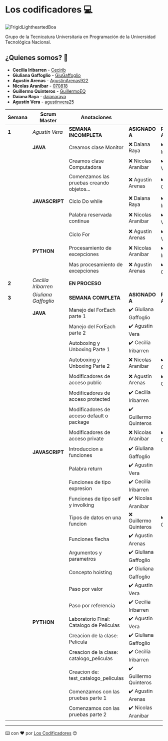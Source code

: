 # Los codificadores 💻

![FrigidLightheartedBoa](https://user-images.githubusercontent.com/112900063/233207538-2dab292b-afd2-41c3-b069-85eb0a79279a.gif)

Grupo de la Tecnicatura Universitaria en Programación de la Universidad Tecnológica Nacional.

## ¿Quienes somos? 🙇

* **Cecilia Iribarren** - [Cecirib](https://github.com/Cecirib)
* **Giuliana Gaffoglio** - [GiuGaffoglio](https://github.com/GiuGaffoglio)
* **Agustín Arenas** - [AgustinArenas922](https://github.com/AgustinArenas922)
* **Nicolas Aranibar** - [070818](https://github.com/070818)
* **Guillermo Quinteros** - [GuillermoEQ](https://github.com/GuillermoEQ)
* **Daiana Raya** - [daianaraya](https://github.com/daianaraya)
* **Agustín Vera** - [agustinvera25](https://github.com/agustinvera25)


| **Semana** | **Scrum Master** | **Anotaciones** |  |  | 
| ---- | ---- | --- | --- | --- | 
| **1** | *Agustin Vera* | **SEMANA INCOMPLETA** | **ASIGNADO A**| **REASIGNADO A** |
| | **JAVA** | Creamos clase Monitor | :x: Daiana Raya | :heavy_check_mark: Cecilia Iribarren | 
| | | Creamos clase Computadora | :x: Nicolas Aranibar | :heavy_check_mark: Agustin Vera |
| | | Comenzamos las pruebas creando objetos... | :x: Agustin Arenas | :heavy_check_mark: Giuliana Gaffoglio |
| | **JAVASCRIPT** | Ciclo Do while | :x: Daiana Raya | :heavy_check_mark: Cecilia Iribarren | 
| | | Palabra reservada continue | :x: Nicolas Aranibar | :heavy_check_mark: Agustin Vera |
| | | Ciclo For | :x: Agustin Arenas | :heavy_check_mark: Agustin Vera |
| | **PYTHON** | Procesamiento de excepciones | :x: Nicolas Aranibar |  :heavy_check_mark: Cecilia Iribarren |
| | | Mas procesamiento de excepciones | :x: Agustin Arenas | :heavy_check_mark: Giuliana Gaffoglio |
| **2** | *Cecilia Iribarren* | **EN PROCESO** |
| **3** | *Giuliana Gaffoglio* | **SEMANA COMPLETA** | **ASIGNADO A**| **REASIGNADO A** |
| | **JAVA** |Manejo del ForEach parte 1 |:heavy_check_mark: Giuliana Gaffoglio | 
| | | Manejo del ForEach parte 2 |:heavy_check_mark: Agustin Vera | 
| | | Autoboxing y Unboxing Parte 1 |:heavy_check_mark: Cecilia Iribarren | 
| | | Autoboxing y Unboxing Parte 2 | :x: Nicolas Aranibar | :heavy_check_mark: Giuliana Gaffoglio |
| | | Modificadores de acceso public | :x: Agustin Arenas | :heavy_check_mark: Giuliana Gaffoglio |
| | | Modificadores de acceso protected |:heavy_check_mark: Cecilia Iribarren |
| | | Modificadores de acceso default o package |:heavy_check_mark: Guillermo Quinteros |
| | | Modificadores de acceso private | :x: Nicolas Aranibar | :heavy_check_mark: Giuliana Gaffoglio |
| | **JAVASCRIPT** | Introduccion a funciones |:heavy_check_mark: Giuliana Gaffoglio | 
| | | Palabra return |:heavy_check_mark: Agustin Vera | 
| | | Funciones de tipo expresion |:heavy_check_mark: Cecilia Iribarren | 
| | | Funciones de tipo self y involking |:heavy_check_mark: Nicolas Aranibar | 
| | | Tipos de datos en una funcion | :x: Guillermo Quinteros | :heavy_check_mark: Giuliana Gaffoglio |
| | | Funciones flecha |:heavy_check_mark: Agustin Arenas |
| | | Argumentos y parametros |:heavy_check_mark: Giuliana Gaffoglio | 
| | | Concepto hoisting |:heavy_check_mark: Giuliana Gaffoglio | 
| | | Paso por valor |:heavy_check_mark: Agustin Vera | 
| | | Paso por referencia |:heavy_check_mark: Cecilia Iribarren | 
| | **PYTHON** | Laboratorio Final: Catalogo de Peliculas |:heavy_check_mark: Agustin Vera |
| | | Creacion de la clase: Pelicula |:heavy_check_mark: Giuliana Gaffoglio |
| | | Creacion de la clase: catalogo_peliculas |:heavy_check_mark: Cecilia Iribarren | 
| | | Creacion de: test_catalogo_peliculas |:heavy_check_mark: Guillermo Quinteros | 
| | | Comenzamos con las pruebas parte 1 |:heavy_check_mark: Agustin Arenas | 
| | |Comenzamos con las pruebas parte 2 |:heavy_check_mark: Nicolas Aranibar | 









---
⌨️ con ❤️ por [Los Codificadores](https://github.com/orgs/CodeSystem2022/teams/los-codificadores/members) 😊
